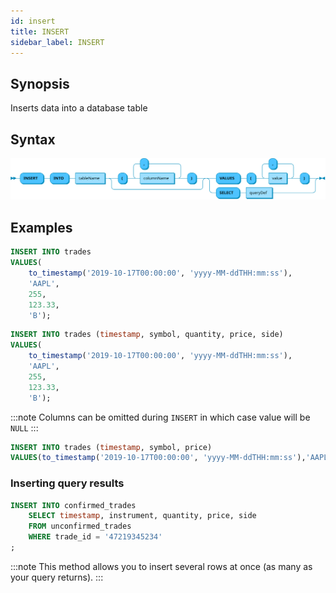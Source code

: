 ```yaml
---
id: insert
title: INSERT 
sidebar_label: INSERT
---
```


## Synopsis
 
Inserts data into a database table

## Syntax

![insert data](/static/img/doc/diagrams/insert-into-table.svg)

## Examples


```sql title="Inserting all columns"
INSERT INTO trades 
VALUES(
    to_timestamp('2019-10-17T00:00:00', 'yyyy-MM-ddTHH:mm:ss'),
    'AAPL',
    255,
    123.33,
    'B');
```


```sql title="Specifying schema"
INSERT INTO trades (timestamp, symbol, quantity, price, side) 
VALUES(
    to_timestamp('2019-10-17T00:00:00', 'yyyy-MM-ddTHH:mm:ss'),
    'AAPL',
    255,
    123.33,
    'B');
```

:::note
Columns can be omitted during `INSERT` in which case value will be `NULL`
:::

```sql title="Inserting only specific columns"
INSERT INTO trades (timestamp, symbol, price) 
VALUES(to_timestamp('2019-10-17T00:00:00', 'yyyy-MM-ddTHH:mm:ss'),'AAPL','B');
```

### Inserting query results
```sql title="Insert as select"
INSERT INTO confirmed_trades 
    SELECT timestamp, instrument, quantity, price, side
    FROM unconfirmed_trades
    WHERE trade_id = '47219345234'
;
```

:::note
This method allows you to insert several rows at once (as many as your query returns).
:::